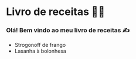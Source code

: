 # Livro de receitas :man_cook:

### Olá! Bem vindo ao meu livro de receitas :writing_hand:

- Strogonoff de frango
- Lasanha à bolonhesa
